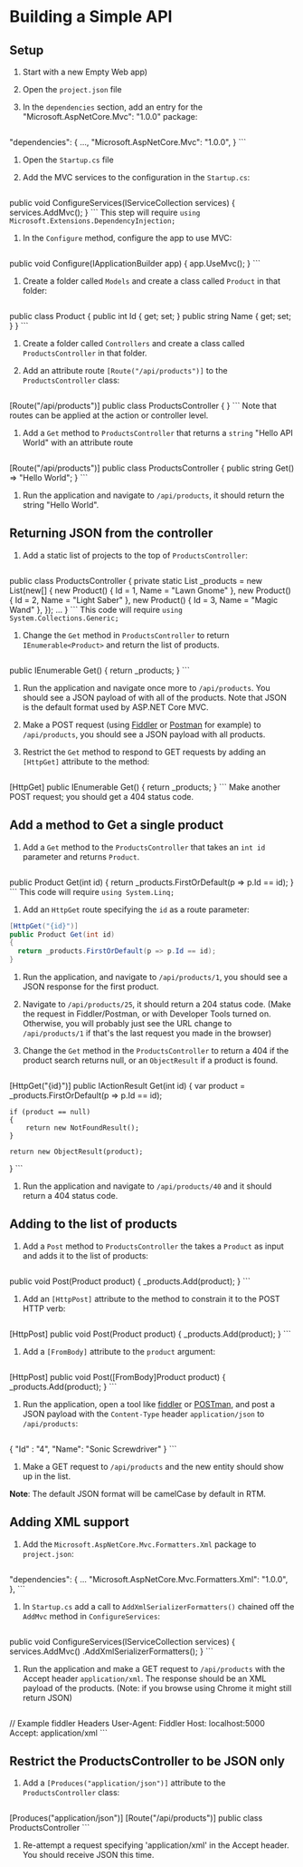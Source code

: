 # Building a Simple API

## Setup
1. Start with a new Empty Web app)
1. Open the `project.json` file
1. In the `dependencies` section, add an entry for the "Microsoft.AspNetCore.Mvc": "1.0.0" package:

    ```JSON
"dependencies": {
    ...,
    "Microsoft.AspNetCore.Mvc": "1.0.0",
}
    ```

1. Open the `Startup.cs` file

1. Add the MVC services to the configuration in the `Startup.cs`:

    ```c#
public void ConfigureServices(IServiceCollection services)
{
    services.AddMvc();
}
    ```
This step will require ``using Microsoft.Extensions.DependencyInjection;``

1. In the `Configure` method, configure the app to use MVC:
  
    ```c#
public void Configure(IApplicationBuilder app)
{
    app.UseMvc();
}
    ```

1. Create a folder called `Models` and create a class called `Product` in that folder:

    ```C#
public class Product
{
    public int Id { get; set; }
    public string Name { get; set; }
}
    ```
  
1. Create a folder called `Controllers` and create a class called `ProductsController` in that folder.

1. Add an attribute route `[Route("/api/products")]` to the `ProductsController` class:

    ```C#
[Route("/api/products")]
public class ProductsController
{
}
    ```
Note that routes can be applied at the action or controller level.
  
1. Add a `Get` method to `ProductsController` that returns a `string` "Hello API World" with an attribute route

    ```C#
[Route("/api/products")]
public class ProductsController
{
public string Get() => "Hello World";
}
    ```

1. Run the application and navigate to `/api/products`, it should return the string "Hello World".

## Returning JSON from the controller

1. Add a static list of projects to the top of `ProductsController`:

    ```C#
  public class ProductsController
  {
      private static List<Product> _products = new List<Product>(new[] {
          new Product() { Id = 1, Name = "Lawn Gnome" },
          new Product() { Id = 2, Name = "Light Saber" },
          new Product() { Id = 3, Name = "Magic Wand" },
      });
      ...
  }
    ```
This code will require ``using System.Collections.Generic;``

1. Change the `Get` method in `ProductsController` to return `IEnumerable<Product>` and return the list of products.

    ```C#
public IEnumerable<Product> Get()
{
    return _products;
}
    ```

1. Run the application and navigate once more to `/api/products`. You should see a JSON payload of with all of the products. Note that JSON is the default format used by ASP.NET Core MVC.

1. Make a POST request (using [Fiddler](https://www.telerik.com/download/fiddler) or [Postman](https://www.getpostman.com/apps) for example) to `/api/products`, you should see a JSON payload with all products.

1. Restrict the `Get` method to respond to GET requests by adding an `[HttpGet]` attribute to the method:

    ```C#
  [HttpGet]
  public IEnumerable<Product> Get()
  {
      return _products;
  }
    ```
Make another POST request; you should get a 404 status code.

## Add a method to Get a single product

1. Add a `Get` method to the `ProductsController` that takes an `int id` parameter and returns `Product`.

    ```C#
public Product Get(int id)
{
    return _products.FirstOrDefault(p => p.Id == id);
}
    ```
This code will require ``using System.Linq;``

1. Add an `HttpGet` route specifying the `id` as a route parameter:

  ```C#
[HttpGet("{id}")]
public Product Get(int id)
{
    return _products.FirstOrDefault(p => p.Id == id);
}
  ```

1. Run the application, and navigate to `/api/products/1`, you should see a JSON response for the first product.

1. Navigate to `/api/products/25`, it should return a 204 status code. (Make the request in Fiddler/Postman, or with Developer Tools turned on. Otherwise, you will probably just see the URL change to `/api/products/1` if that's the last request you made in the browser)

1. Change the `Get` method in the `ProductsController` to return a 404 if the product search returns null, or an ``ObjectResult`` if a product is found.

    ```C#
[HttpGet("{id}")]
public IActionResult Get(int id)
{
    var product = _products.FirstOrDefault(p => p.Id == id);

    if (product == null)
    {
        return new NotFoundResult();
    }

    return new ObjectResult(product);
}
    ```

1. Run the application and navigate to `/api/products/40` and it should return a 404 status code.

## Adding to the list of products

1. Add a `Post` method to `ProductsController` the takes a `Product` as input and adds it to the list of products:

    ```C#
public void Post(Product product)
{
    _products.Add(product);
}
    ```

1. Add an `[HttpPost]` attribute to the method to constrain it to the POST HTTP verb:

    ```C#
[HttpPost]
public void Post(Product product)
{
    _products.Add(product);
}
    ```
  
1. Add a `[FromBody]` attribute to the `product` argument:

    ```C#
  [HttpPost]
  public void Post([FromBody]Product product)
  {
      _products.Add(product);
  }
    ```

1. Run the application, open a tool like [fiddler](http://www.telerik.com/fiddler) or [POSTman](https://www.getpostman.com/), and post a JSON payload with the `Content-Type` header `application/json` to `/api/products`:

    ```JSON
{
    "Id" : "4",
    "Name": "Sonic Screwdriver"
}
    ```

1. Make a GET request to `/api/products` and the new entity should show up in the list.

**Note**: The default JSON format will be camelCase by default in RTM.

## Adding XML support

1. Add the `Microsoft.AspNetCore.Mvc.Formatters.Xml` package to `project.json`:

    ```JSON
"dependencies": {
...
"Microsoft.AspNetCore.Mvc.Formatters.Xml": "1.0.0",
},
    ```

1. In `Startup.cs` add a call to  `AddXmlSerializerFormatters()` chained off the `AddMvc` method in `ConfigureServices`:

    ```C#
public void ConfigureServices(IServiceCollection services)
{
    services.AddMvc()
        .AddXmlSerializerFormatters();
}
    ```

1. Run the application and make a GET request to `/api/products` with the Accept header `application/xml`. The response should be an XML payload of the products. (Note: if you browse using Chrome it might still return JSON)

    ```JSON
// Example fiddler Headers
User-Agent: Fiddler
Host: localhost:5000
Accept: application/xml
    ```

## Restrict the ProductsController to be JSON only

1. Add a `[Produces("application/json")]` attribute to the `ProductsController` class:

    ```C#
[Produces("application/json")]
[Route("/api/products")]
public class ProductsController
    ```

1. Re-attempt a request specifying 'application/xml' in the Accept header. You should receive JSON this time.
